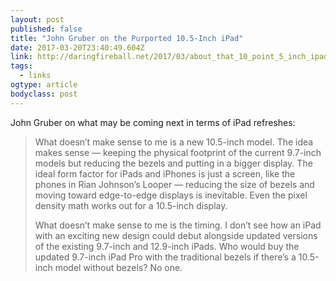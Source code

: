 ```yaml
---
layout: post 
published: false 
title: "John Gruber on the Purported 10.5-Inch iPad" 
date: 2017-03-20T23:40:49.604Z 
link: http://daringfireball.net/2017/03/about_that_10_point_5_inch_ipad 
tags:
  - links
ogtype: article 
bodyclass: post 
---
```


John Gruber on what may be coming next in terms of iPad refreshes:

> What doesn’t make sense to me is a new 10.5-inch model. The idea makes sense — keeping the physical footprint of the current 9.7-inch models but reducing the bezels and putting in a bigger display. The ideal form factor for iPads and iPhones is just a screen, like the phones in Rian Johnson’s Looper — reducing the size of bezels and moving toward edge-to-edge displays is inevitable. Even the pixel density math works out for a 10.5-inch display.
> 
> What doesn’t make sense to me is the timing. I don’t see how an iPad with an exciting new design could debut alongside updated versions of the existing 9.7-inch and 12.9-inch iPads. Who would buy the updated 9.7-inch iPad Pro with the traditional bezels if there’s a 10.5-inch model without bezels? No one.